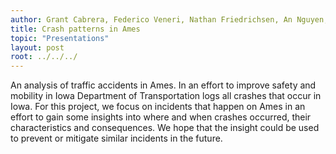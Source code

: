 ```yaml
---
author: Grant Cabrera, Federico Veneri, Nathan Friedrichsen, An Nguyen, Wangqian Ju
title: Crash patterns in Ames
topic: "Presentations"
layout: post
root: ../../../
---
```


An analysis of traffic accidents in Ames. In an effort to improve safety and mobility in Iowa Department of Transportation logs all crashes that occur in Iowa. For this project,
we focus on incidents that happen on Ames in an effort to gain some insights into where and when crashes occurred, their characteristics and consequences.
We hope that the insight could be used to prevent or mitigate similar incidents in the future.
